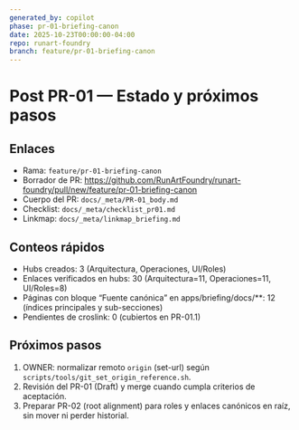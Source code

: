 ```yaml
---
generated_by: copilot
phase: pr-01-briefing-canon
date: 2025-10-23T00:00:00-04:00
repo: runart-foundry
branch: feature/pr-01-briefing-canon
---
```


# Post PR-01 — Estado y próximos pasos

## Enlaces
- Rama: `feature/pr-01-briefing-canon`
- Borrador de PR: https://github.com/RunArtFoundry/runart-foundry/pull/new/feature/pr-01-briefing-canon
- Cuerpo del PR: `docs/_meta/PR-01_body.md`
- Checklist: `docs/_meta/checklist_pr01.md`
- Linkmap: `docs/_meta/linkmap_briefing.md`

## Conteos rápidos
- Hubs creados: 3 (Arquitectura, Operaciones, UI/Roles)
- Enlaces verificados en hubs: 30 (Arquitectura=11, Operaciones=11, UI/Roles=8)
- Páginas con bloque “Fuente canónica” en apps/briefing/docs/**: 12 (índices principales y sub-secciones)
- Pendientes de croslink: 0 (cubiertos en PR-01.1)

## Próximos pasos
1) OWNER: normalizar remoto `origin` (set-url) según `scripts/tools/git_set_origin_reference.sh`.
2) Revisión del PR-01 (Draft) y merge cuando cumpla criterios de aceptación.
3) Preparar PR-02 (root alignment) para roles y enlaces canónicos en raíz, sin mover ni perder historial.
